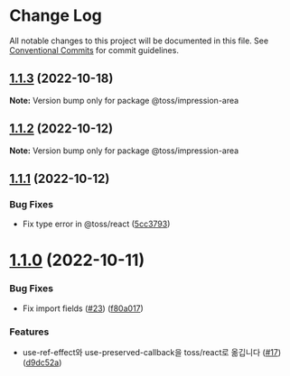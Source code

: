 # Change Log

All notable changes to this project will be documented in this file.
See [Conventional Commits](https://conventionalcommits.org) for commit guidelines.

## [1.1.3](https://github.com/toss/slash/compare/@toss/impression-area@1.1.2...@toss/impression-area@1.1.3) (2022-10-18)

**Note:** Version bump only for package @toss/impression-area





## [1.1.2](https://github.com/toss/slash/compare/@toss/impression-area@1.1.1...@toss/impression-area@1.1.2) (2022-10-12)

**Note:** Version bump only for package @toss/impression-area





## [1.1.1](https://github.com/toss/slash/compare/@toss/impression-area@1.1.0...@toss/impression-area@1.1.1) (2022-10-12)


### Bug Fixes

* Fix type error in @toss/react ([5cc3793](https://github.com/toss/slash/commit/5cc37936e8739204f32f9f50ee61570b758343f8))





# [1.1.0](https://github.com/toss/slash/compare/@toss/impression-area@1.0.0...@toss/impression-area@1.1.0) (2022-10-11)


### Bug Fixes

* Fix import fields ([#23](https://github.com/toss/slash/issues/23)) ([f80a017](https://github.com/toss/slash/commit/f80a017724b897fb8eaf7a8d7f51c666e66261c0))


### Features

* use-ref-effect와 use-preserved-callback을 toss/react로 옮깁니다 ([#17](https://github.com/toss/slash/issues/17)) ([d9dc52a](https://github.com/toss/slash/commit/d9dc52a092d317fc873a0c41de96296f442756d8))
